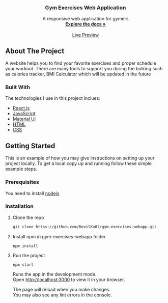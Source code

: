 <div align="center"> 

  <h3 align="center">Gym Exercises Web Application</h3>

  <p align="center">
    A responsive web application for gymers
    <br />
    <a href="#"><strong>Explore the docs »</strong></a>
    <br />
    <br />
    <a href="https://nat-gym.netlify.app/">Live Preview</a>   
    
  </p>
</div>

<!-- ABOUT THE PROJECT -->
## About The Project
A website helps you to find your favorite exercises and proper schedule your workout. There are many tools to support you during the bulking such as calories tracker, BMI Calculator which will be updated in the future

### Built With
The technologies I use in this project inclues:
* [React.js](https://reactjs.org/)
* [JavaScript](https://developer.mozilla.org/en-US/docs/Web/JavaScript)
* [Material UI](https://mui.com/)
* [HTML](https://developer.mozilla.org/en-US/docs/Web/HTML)
* [CSS](https://developer.mozilla.org/en-US/docs/Web/CSS)

<!-- GETTING STARTED -->
## Getting Started
This is an example of how you may give instructions on setting up your project locally. To get a local copy up and running follow these simple example steps.

### Prerequisites
You need to install [nodejs](https://nodejs.org/en/)

### Installation

1. Clone the repo
   ```sh
   git clone https://github.com/DevilKo0l/gym-exercises-webapp.git
   ```
2. Install npm in gym-exercises-webapp folder
   ```
   npm install
   ```
3. Run the project
   ```
   npm start
   ```
   Runs the app in the development mode.\
   Open [http://localhost:3000](http://localhost:3000) to view it in your browser.

   The page will reload when you make changes.\
   You may also see any lint errors in the console.

